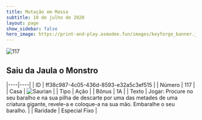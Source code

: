 ```yaml
---
title: Mutação em Massa
subtitle: 10 de julho de 2020
layout: page
show_sidebar: false
hero_image: https://print-and-play.asmodee.fun/images/keyforge_banner.jpg
---
```


![117](https://cdn.keyforgegame.com/media/card_front/pt/479_117_7Q9VR356RW7Q_pt.png)

## Saiu da Jaula o Monstro

|----|----|
| ID | ff38c987-4c05-436d-8593-e32a5c3ef515 |
| Número | 117 |
| Casa | ![Saurian](https://archonarcana.com/images/thumb/9/9e/Saurian_P.png/22px-Saurian_P.png "Sauro") |
| Tipo | Ação |
| Bônus | 1A |
| Texto | Jogar: Procure no seu baralho e na sua pilha de descarte por uma das metades de uma criatura gigante, revele-a e coloque-a na sua mão. Embaralhe o seu baralho. |
| Raridade | Especial Fixo |

